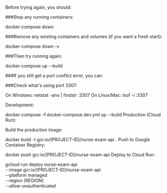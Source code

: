 Before trying again, you should:

###Stop any running containers:

docker-compose down

###Remove any existing containers and volumes (if you want a fresh start):

docker-compose down -v

###Then try running again:

docker-compose up --build

###If you still get a port conflict error, you can:

###Check what's using port 3307:

On Windows: netstat -ano | findstr :3307
On Linux/Mac: lsof -i :3307

Development:


docker-compose -f docker-compose.dev.yml up --build
Production (Cloud Run):

Build the production image:

docker build -t gcr.io/[PROJECT-ID]/nurse-exam-api .
Push to Google Container Registry:

docker push gcr.io/[PROJECT-ID]/nurse-exam-api
Deploy to Cloud Run:

gcloud run deploy nurse-exam-api \
  --image gcr.io/[PROJECT-ID]/nurse-exam-api \
  --platform managed \
  --region [REGION] \
  --allow-unauthenticated